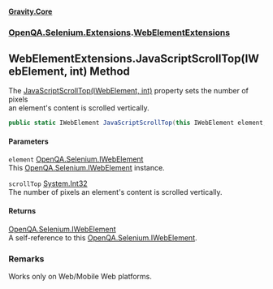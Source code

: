 #### [Gravity.Core](./index.md 'index')
### [OpenQA.Selenium.Extensions](./OpenQA-Selenium-Extensions.md 'OpenQA.Selenium.Extensions').[WebElementExtensions](./OpenQA-Selenium-Extensions-WebElementExtensions.md 'OpenQA.Selenium.Extensions.WebElementExtensions')
## WebElementExtensions.JavaScriptScrollTop(IWebElement, int) Method
The [JavaScriptScrollTop(IWebElement, int)](./OpenQA-Selenium-Extensions-WebElementExtensions-JavaScriptScrollTop(IWebElement_int).md 'OpenQA.Selenium.Extensions.WebElementExtensions.JavaScriptScrollTop(IWebElement, int)') property sets the number of pixels  
an element's content is scrolled vertically.  
```csharp
public static IWebElement JavaScriptScrollTop(this IWebElement element, int scrollTop);
```
#### Parameters
<a name='OpenQA-Selenium-Extensions-WebElementExtensions-JavaScriptScrollTop(IWebElement_int)-element'></a>
`element` [OpenQA.Selenium.IWebElement](https://docs.microsoft.com/en-us/dotnet/api/OpenQA.Selenium.IWebElement 'OpenQA.Selenium.IWebElement')  
This [OpenQA.Selenium.IWebElement](https://docs.microsoft.com/en-us/dotnet/api/OpenQA.Selenium.IWebElement 'OpenQA.Selenium.IWebElement') instance.  
  
<a name='OpenQA-Selenium-Extensions-WebElementExtensions-JavaScriptScrollTop(IWebElement_int)-scrollTop'></a>
`scrollTop` [System.Int32](https://docs.microsoft.com/en-us/dotnet/api/System.Int32 'System.Int32')  
The number of pixels an element's content is scrolled vertically.  
  
#### Returns
[OpenQA.Selenium.IWebElement](https://docs.microsoft.com/en-us/dotnet/api/OpenQA.Selenium.IWebElement 'OpenQA.Selenium.IWebElement')  
A self-reference to this [OpenQA.Selenium.IWebElement](https://docs.microsoft.com/en-us/dotnet/api/OpenQA.Selenium.IWebElement 'OpenQA.Selenium.IWebElement').  
### Remarks
Works only on Web/Mobile Web platforms.  
